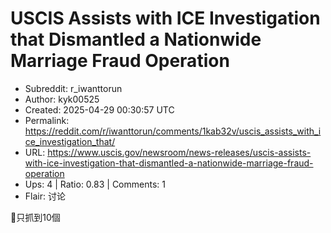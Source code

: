 # USCIS Assists with ICE Investigation that Dismantled a Nationwide Marriage Fraud Operation

- Subreddit: r_iwanttorun
- Author: kyk00525
- Created: 2025-04-29 00:30:57 UTC
- Permalink: https://reddit.com/r/iwanttorun/comments/1kab32v/uscis_assists_with_ice_investigation_that/
- URL: https://www.uscis.gov/newsroom/news-releases/uscis-assists-with-ice-investigation-that-dismantled-a-nationwide-marriage-fraud-operation
- Ups: 4 | Ratio: 0.83 | Comments: 1
- Flair: 讨论


🧐只抓到10個

